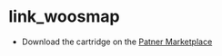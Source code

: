# link_woosmap

- Download the cartridge on the [Patner Marketplace](https://www.salesforce.com/products/commerce-cloud/partner-marketplace/partners/woosmap/)
